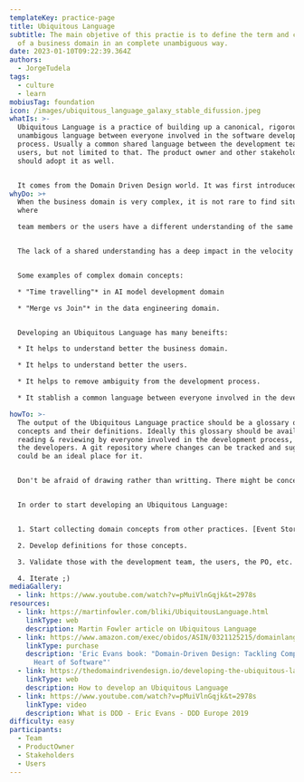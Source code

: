 ```yaml
---
templateKey: practice-page
title: Ubiquitous Language
subtitle: The main objetive of this practie is to define the term and concepts
  of a business domain in an complete unambiguous way.
date: 2023-01-10T09:22:39.364Z
authors:
  - JorgeTudela
tags:
  - culture
  - learn
mobiusTag: foundation
icon: /images/ubiquitous_language_galaxy_stable_difussion.jpeg
whatIs: >-
  U﻿biquitous Language is a practice of building up a canonical, rigorous and
  unambigous language between everyone involved in the software development
  process. Usually a common shared language between the development team and the
  users, but not limited to that. The product owner and other stakeholders
  should adopt it as well.


  I﻿t comes from the Domain Driven Design world. I﻿t was first introduced by Eric Evans in his own book ["Domain-Driven Design: Tackling Complexity in the Heart of Software"](https://www.amazon.com/exec/obidos/ASIN/0321125215/domainlanguag-20) in 2003.
whyDo: >+
  W﻿hen the business domain is very complex, it is not rare to find situations
  where

  t﻿eam members or the users have a different understanding of the same concept. 


  The lack of a shared understanding has a deep impact in the velocity and quality of what the development team delivers and can also lead to frustation in the users because what they have in mind is not what is finally implemented.


  S﻿ome examples of complex domain concepts:

  * ﻿"Time travelling"* in AI model development domain

  * "M﻿erge vs Join"* in the data engineering domain.


  D﻿eveloping an Ubiquitous Language has many beneifts:

  * I﻿t helps to understand better the business domain.

  * It helps to understand better the users.

  * It helps to remove ambiguity from the development process.

  * I﻿t stablish a common language between everyone involved in the development process. Specially between developers and users.

howTo: >-
  The output of the Ubiquitous Language practice should be a glossary of terms &
  concepts and their definitions. Ideally this glossary should be available for
  reading & reviewing by everyone involved in the development process, not only
  the developers. A git repository where changes can be tracked and suggested
  could be an ideal place for it.


  D﻿on't be afraid of drawing rather than writting. There might be concepts that are better explained in a diagram than in plain words.


  I﻿n order to start developing an Ubiquitous Language:


  1. S﻿tart collecting domain concepts from other practices. [Event Storming](https://openpracticelibrary.com/practice/event-storming/) is the perfect candidate practice to start capturing concepts that are relevant for the business domain but n﻿ot equally understood by all the participants of the Event Storming. D﻿on't limit yourself to the Event Storming, other discovery practices like [Impact Mapping](https://openpracticelibrary.com/practice/impact-mapping/) or [Empathy Mapping](https://openpracticelibrary.com/practice/empathy-mapping/) are good candidates as well.

  2. D﻿evelop definitions for those concepts. 

  3. Validate those with the development team, the users, the PO, etc. Ask for feedback.

  4. I﻿terate ;)
mediaGallery:
  - link: https://www.youtube.com/watch?v=pMuiVlnGqjk&t=2978s
resources:
  - link: https://martinfowler.com/bliki/UbiquitousLanguage.html
    linkType: web
    description: Martin Fowler article on Ubiquitous Language
  - link: https://www.amazon.com/exec/obidos/ASIN/0321125215/domainlanguag-20
    linkType: purchase
    description: 'Eric Evans book: "Domain-Driven Design: Tackling Complexity in the
      Heart of Software"'
  - link: https://thedomaindrivendesign.io/developing-the-ubiquitous-language/
    linkType: web
    description: How to develop an Ubiquitous Language
  - link: https://www.youtube.com/watch?v=pMuiVlnGqjk&t=2978s
    linkType: video
    description: What is DDD - Eric Evans - DDD Europe 2019
difficulty: easy
participants:
  - Team
  - ProductOwner
  - Stakeholders
  - Users
---
```

